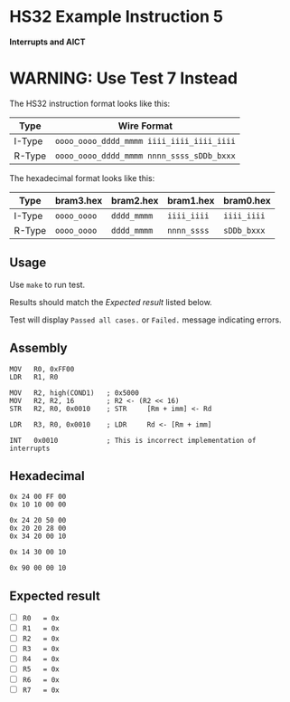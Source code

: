 # HS32 Example Instruction 5

**Interrupts and AICT**

# WARNING: Use Test 7 Instead

The HS32 instruction format looks like this:

| Type   | Wire Format                               |
| ------ | ----------------------------------------- |
| I-Type | `oooo_oooo_dddd_mmmm iiii_iiii_iiii_iiii` |
| R-Type | `oooo_oooo_dddd_mmmm nnnn_ssss_sDDb_bxxx` |

The hexadecimal format looks like this:

| Type   | bram3.hex   | bram2.hex   | bram1.hex   | bram0.hex   |
| ------ | ----------- | ----------- | ----------- | ----------- |
| I-Type | `oooo_oooo` | `dddd_mmmm` | `iiii_iiii` | `iiii_iiii` |
| R-Type | `oooo_oooo` | `dddd_mmmm` | `nnnn_ssss` | `sDDb_bxxx` |

## Usage

Use `make` to run test.

Results should match the *Expected result* listed below.

Test will display `Passed all cases.` or `Failed.` message indicating errors.

## Assembly

```assembly
MOV   R0, 0xFF00
LDR   R1, R0

MOV   R2, high(COND1)   ; 0x5000
MOV   R2, R2, 16        ; R2 <- (R2 << 16)
STR   R2, R0, 0x0010    ; STR     [Rm + imm] <- Rd

LDR   R3, R0, 0x0010    ; LDR     Rd <- [Rm + imm]

INT   0x0010            ; This is incorrect implementation of interrupts
```

## Hexadecimal

```hex
0x 24 00 FF 00
0x 10 10 00 00

0x 24 20 50 00
0x 20 20 28 00
0x 34 20 00 10

0x 14 30 00 10

0x 90 00 00 10
```

## Expected result

- [ ] `R0   = 0x`
- [ ] `R1   = 0x`
- [ ] `R2   = 0x`
- [ ] `R3   = 0x`
- [ ] `R4   = 0x`
- [ ] `R5   = 0x`
- [ ] `R6   = 0x`
- [ ] `R7   = 0x`
